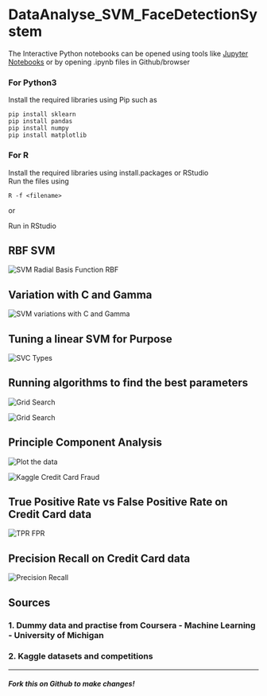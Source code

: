 # DataAnalyse_SVM_FaceDetectionSystem

The Interactive Python notebooks can be opened using tools like <a href="http://jupyter.org/">Jupyter Notebooks</a> or by opening .ipynb files in Github/browser

<h3>For Python3</h3>
Install the required libraries using Pip such as 

```
pip install sklearn
pip install pandas
pip install numpy
pip install matplotlib
```


<h3>For R</h3>
Install the required libraries using install.packages or RStudio<br>
Run the files using 

```
R -f <filename>
``` 

or 

Run in RStudio


<h2>RBF SVM</h2>

![SVM Radial Basis Function RBF](https://cdn.rawgit.com/devssh/svm/022af90c/RBF.svg)

<h2>Variation with C and Gamma</h2>

![SVM variations with C and Gamma](https://cdn.rawgit.com/devssh/svm/022af90c/EffectOfGammaAndC.svg)

<h2>Tuning a linear SVM for Purpose</h2>

![SVC Types](https://cdn.rawgit.com/devssh/svm/04014479/SVC%20Types.svg)

<h2>Running algorithms to find the best parameters</h2>

![Grid Search](https://github.com/devssh/svm/blob/master/GridSearchResults.png)


![Grid Search](https://github.com/devssh/svm/blob/master/Mushroom%20dataset.png)

<h2>Principle Component Analysis</h2>

![Plot the data](https://cdn.rawgit.com/devssh/svm/65703b62/Principle%20Component%20Analysis.svg)

![Kaggle Credit Card Fraud](https://github.com/devssh/svm/blob/master/Credit%20card.png)

<h2>True Positive Rate vs False Positive Rate on Credit Card data</h2>

![TPR FPR](https://cdn.rawgit.com/devssh/svm/ae81ffd4/TPR-FPR%20Curve.svg)

<h2>Precision Recall on Credit Card data</h2>

![Precision Recall](https://cdn.rawgit.com/devssh/svm/ae81ffd4/PrecisionRecallCurve.svg)


<h2>Sources</h2>
<h3>1. Dummy data and practise from Coursera - Machine Learning - University of Michigan</h3>
<h3>2. Kaggle datasets and competitions</h3>


<hr>
<h5> Fork this on Github to make changes!</h5>
